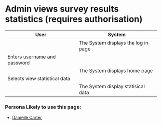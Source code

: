 # Admin views survey results statistics (requires authorisation)

| User                                      | System                       |
| ---------------------------------------- | ----------------------------------------- |
| | The System displays the log in page|
| Enters username and password| |
| | The System displays home page|
| Selects view statistical data| |
| | The System display statisical data|

### Persona Likely to use this page:
- [Danielle Carter](Personas/DanielleCarter.md)<br>